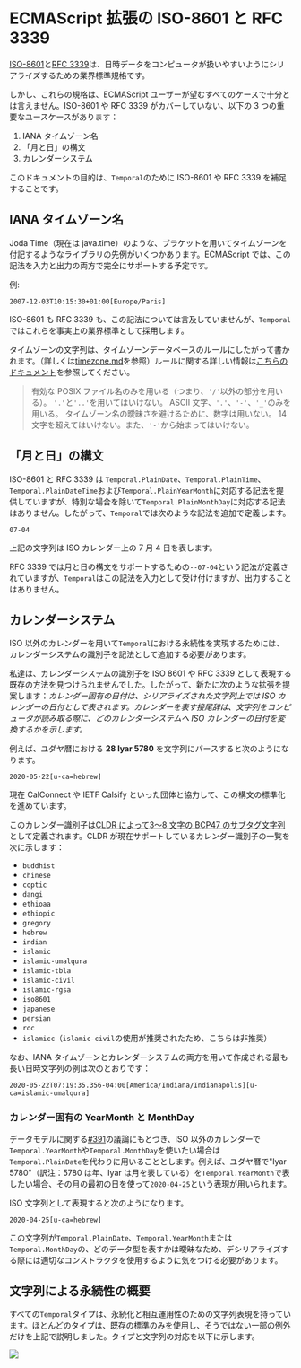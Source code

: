 # ECMAScript 拡張の ISO-8601 と RFC 3339

[ISO-8601](https://en.wikipedia.org/wiki/ISO_8601)と[RFC 3339](https://tools.ietf.org/html/rfc3339)は、日時データをコンピュータが扱いやすいようにシリアライズするための業界標準規格です。

しかし、これらの規格は、ECMAScript ユーザーが望むすべてのケースで十分とは言えません。ISO-8601 や RFC 3339 がカバーしていない、以下の 3 つの重要なユースケースがあります：

1. IANA タイムゾーン名
2. 「月と日」の構文
3. カレンダーシステム

このドキュメントの目的は、`Temporal`のために ISO-8601 や RFC 3339 を補足することです。

## IANA タイムゾーン名

Joda Time（現在は java.time）のような、ブラケットを用いてタイムゾーンを付記するようなライブラリの先例がいくつかあります。ECMAScript では、この記法を入力と出力の両方で完全にサポートする予定です。

例:

```
2007-12-03T10:15:30+01:00[Europe/Paris]
```

ISO-8601 も RFC 3339 も、この記法については言及していませんが、`Temporal`ではこれらを事実上の業界標準として採用します。

タイムゾーンの文字列は、タイムゾーンデータベースのルールにしたがって書かれます。（詳しくは[timezone.md](timezone.md)を参照）ルールに関する詳しい情報は[こちらのドキュメント](https://htmlpreview.github.io/?https://github.com/eggert/tz/blob/master/theory.html)を参照してください。

> 有効な POSIX ファイル名のみを用いる（つまり、`'/'`以外の部分を用いる）。
> `'.'`と`'..'`を用いてはいけない。
> ASCII 文字、`'.'`、`'-'`、`'_'`のみを用いる。
> タイムゾーン名の曖昧さを避けるために、数字は用いない。
> 14 文字を超えてはいけない。また、`'-'`から始まってはいけない。

## 「月と日」の構文

ISO-8601 と RFC 3339 は `Temporal.PlainDate`、`Temporal.PlainTime`、`Temporal.PlainDateTime`および`Temporal.PlainYearMonth`に対応する記法を提供していますが、特別な場合を除いて`Temporal.PlainMonthDay`に対応する記法はありません。したがって、`Temporal`では次のような記法を追加で定義します。

```
07-04
```

上記の文字列は ISO カレンダー上の 7 月 4 日を表します。

RFC 3339 では月と日の構文をサポートするための`--07-04`という記法が定義されていますが、`Temporal`はこの記法を入力として受け付けますが、出力することはありません。

## カレンダーシステム

ISO 以外のカレンダーを用いて`Temporal`における永続性を実現するためには、カレンダーシステムの識別子を記法として追加する必要があります。

私達は、カレンダーシステムの識別子を ISO 8601 や RFC 3339 として表現する既存の方法を見つけられませんでした。したがって、新たに次のような拡張を提案します：_カレンダー固有の日付は、シリアライズされた文字列上では ISO カレンダーの日付として表されます。カレンダーを表す接尾辞は、文字列をコンピュータが読み取る際に、どのカレンダーシステムへ ISO カレンダーの日付を変換するかを示します。_

例えば、ユダヤ暦における **28 Iyar 5780** を文字列にパースすると次のようになります。

```
2020-05-22[u-ca=hebrew]
```

現在 CalConnect や IETF Calsify といった団体と協力して、この構文の標準化を進めています。

このカレンダー識別子は[CLDR によって](http://unicode.org/reports/tr35/#UnicodeCalendarIdentifier)[3〜8 文字の BCP47 のサブタグ文字列](http://unicode.org/reports/tr35/#unicode_locale_extensions)として定義されます。CLDR が現在サポートしているカレンダー識別子の一覧を次に示します：

- `buddhist`
- `chinese`
- `coptic`
- `dangi`
- `ethioaa`
- `ethiopic`
- `gregory`
- `hebrew`
- `indian`
- `islamic`
- `islamic-umalqura`
- `islamic-tbla`
- `islamic-civil`
- `islamic-rgsa`
- `iso8601`
- `japanese`
- `persian`
- `roc`
- `islamicc`（`islamic-civil`の使用が推奨されたため、こちらは非推奨）

なお、IANA タイムゾーンとカレンダーシステムの両方を用いて作成される最も長い日時文字列の例は次のとおりです：

```
2020-05-22T07:19:35.356-04:00[America/Indiana/Indianapolis][u-ca=islamic-umalqura]
```

### カレンダー固有の YearMonth と MonthDay

データモデルに関する[#391](https://github.com/tc39/proposal-temporal/issues/391)の議論にもとづき、ISO 以外のカレンダーで`Temporal.YearMonth`や`Temporal.MonthDay`を使いたい場合は`Temporal.PlainDate`を代わりに用いることとします。例えば、ユダヤ暦で"Iyar 5780"（訳注：5780 は年、Iyar は月を表している）を`Temporal.YearMonth`で表したい場合、その月の最初の日を使って`2020-04-25`という表現が用いられます。

ISO 文字列として表現すると次のようになります。

```
2020-04-25[u-ca=hebrew]
```

この文字列が`Temporal.PlainDate`、`Temporal.YearMonth`または`Temporal.MonthDay`の、どのデータ型を表すかは曖昧なため、デシリアライズする際には適切なコンストラクタを使用するように気をつける必要があります。

## 文字列による永続性の概要

すべての`Temporal`タイプは、永続化と相互運用性のための文字列表現を持っています。ほとんどのタイプは、既存の標準のみを使用し、そうではない一部の例外だけを上記で説明しました。タイプと文字列の対応を以下に示します。

<img src="../persistence-model.svg">
